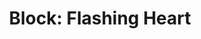 ---
title: "Block: Flashing Heart"
level: 1
external: https://www.microbit.co.uk/blocks/lessons/flashing-heart/activity
---